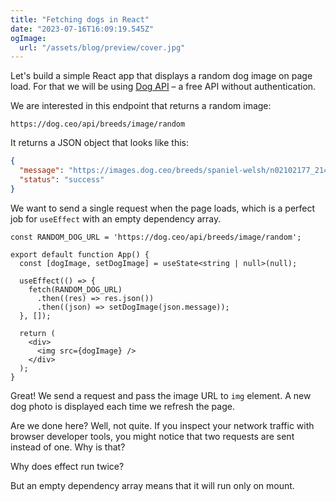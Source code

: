 ```yaml
---
title: "Fetching dogs in React"
date: "2023-07-16T16:09:19.545Z"
ogImage:
  url: "/assets/blog/preview/cover.jpg"
---
```


Let's build a simple React app that displays a random dog image on page load. For that we will be using [Dog API](https://dog.ceo/api) – a free API without authentication.

We are interested in this endpoint that returns a random image:

```
https://dog.ceo/api/breeds/image/random
```

It returns a JSON object that looks like this:

```JSON
{
  "message": "https://images.dog.ceo/breeds/spaniel-welsh/n02102177_2148.jpg",
  "status": "success"
}
```

We want to send a single request when the page loads, which is a perfect job for `useEffect` with an empty dependency array.

```
const RANDOM_DOG_URL = 'https://dog.ceo/api/breeds/image/random';

export default function App() {
  const [dogImage, setDogImage] = useState<string | null>(null);

  useEffect(() => {
    fetch(RANDOM_DOG_URL)
      .then((res) => res.json())
      .then((json) => setDogImage(json.message));
  }, []);

  return (
    <div>
      <img src={dogImage} />
    </div>
  );
}
```

Great! We send a request and pass the image URL to `img` element. A new dog photo is displayed each time we refresh the page.

Are we done here? Well, not quite. If you inspect your network traffic with browser developer tools, you might notice that two requests are sent instead of one. Why is that?

Why does effect run twice?

But an empty dependency array means that it will run only on mount.
